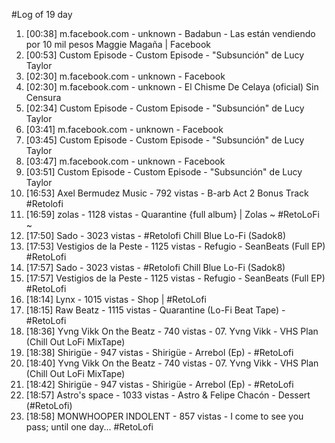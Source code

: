#Log of 19 day

1. [00:38] m.facebook.com - unknown - Badabun - Las están vendiendo por 10 mil pesos Maggie Magaña | Facebook
1. [00:53] Custom Episode - Custom Episode - "Subsunción" de Lucy Taylor
1. [02:30] m.facebook.com - unknown - Facebook
1. [02:30] m.facebook.com - unknown - El Chisme De Celaya (oficial) Sin Censura
1. [02:34] Custom Episode - Custom Episode - "Subsunción" de Lucy Taylor
1. [03:41] m.facebook.com - unknown - Facebook
1. [03:45] Custom Episode - Custom Episode - "Subsunción" de Lucy Taylor
1. [03:47] m.facebook.com - unknown - Facebook
1. [03:51] Custom Episode - Custom Episode - "Subsunción" de Lucy Taylor
1. [16:53] Axel Bermudez Music - 792 vistas - B-arb Act 2 Bonus Track #Retolofi
1. [16:59] zolas - 1128 vistas - Quarantine {full album} | Zolas  ~ #RetoLoFi ~
1. [17:50] Sado - 3023 vistas - #Retolofi Chill Blue Lo-Fi (Sadok8)
1. [17:53] Vestigios de la Peste - 1125 vistas - Refugio - SeanBeats (Full EP) #RetoLofi
1. [17:57] Sado - 3023 vistas - #Retolofi Chill Blue Lo-Fi (Sadok8)
1. [17:57] Vestigios de la Peste - 1125 vistas - Refugio - SeanBeats (Full EP) #RetoLofi
1. [18:14] Lynx - 1015 vistas - Shop | #RetoLofi
1. [18:15] Raw Beatz - 1115 vistas - Quarantine (Lo-Fi Beat Tape) - #RetoLofi
1. [18:36] Yvng Vikk On the Beatz - 740 vistas - 07. Yvng Vikk - VHS Plan (Chill Out LoFi MixTape)
1. [18:38] Shirigüe - 947 vistas - Shirigüe - Arrebol (Ep) - #RetoLofi
1. [18:40] Yvng Vikk On the Beatz - 740 vistas - 07. Yvng Vikk - VHS Plan (Chill Out LoFi MixTape)
1. [18:42] Shirigüe - 947 vistas - Shirigüe - Arrebol (Ep) - #RetoLofi
1. [18:57] Astro's space - 1033 vistas - Astro & Felipe Chacón - Dessert (#RetoLofi)
1. [18:58] MONWHOOPER INDOLENT - 857 vistas - I come to see you pass; until one day...                                                   #RetoLofi
